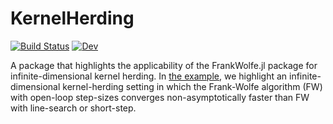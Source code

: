# KernelHerding

[![Build Status](https://github.com/ZIB-IOL/KernelHerding.jl/workflows/CI/badge.svg)](https://github.com/ZIB-IOL/KernelHerding.jl/actions)
[![Dev](https://img.shields.io/badge/docs-dev-blue.svg)](https://zib-iol.github.io/KernelHerding.jl/dev/)


A package that highlights the applicability of the FrankWolfe.jl package for infinite-dimensional kernel herding. In [the example](https://zib-iol.github.io/KernelHerding.jl/dev/examples/infinite_dimensional_kernel_herding/), we highlight an infinite-dimensional kernel-herding setting in which the Frank-Wolfe algorithm (FW) with open-loop step-sizes converges non-asymptotically faster than FW with line-search or short-step.
